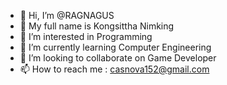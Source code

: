 - 👋 Hi, I’m @RAGNAGUS
- 👋 My full name is Kongsittha Nimking
- 👀 I’m interested in Programming
- 🌱 I’m currently learning Computer Engineering
- 💞️ I’m looking to collaborate on Game Developer
- 📫 How to reach me : casnova152@gmail.com

<!---
RAGNAGUS/RAGNAGUS is a ✨ special ✨ repository because its `README.md` (this file) appears on your GitHub profile.
You can click the Preview link to take a look at your changes.
--->
